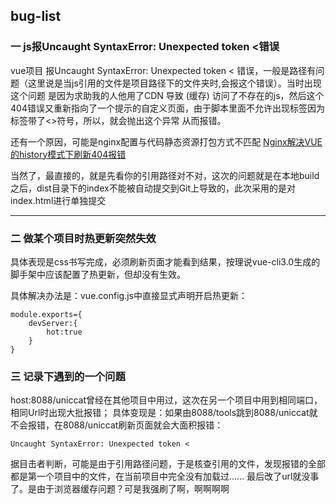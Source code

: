 ## bug-list
### 一 js报Uncaught SyntaxError: Unexpected token <错误 
vue项目 报Uncaught SyntaxError: Unexpected token < 错误，一般是路径有问题（这里说是当js引用的文件是项目路径下的文件夹时,会报这个错误）。当时出现这个问题 是因为求助我的人他用了CDN 导致  (缓存)   访问了不存在的js，然后这个404错误又重新指向了一个提示的自定义页面，由于脚本里面不允许出现标签因为标签带了<>符号，所以，就会抛出这个异常 从而报错。

还有一个原因，可能是nginx配置与代码静态资源打包方式不匹配
[Nginx解决VUE的history模式下刷新404报错](https://www.jianshu.com/p/5714ec0b9102)

当然了，最直接的，就是先看你的引用路径对不对，这次的问题就是在本地build之后，dist目录下的index不能被自动提交到Git上导致的，此次采用的是对index.html进行单独提交
***
### 二 做某个项目时热更新突然失效
具体表现是css书写完成，必须刷新页面才能看到结果，按理说vue-cli3.0生成的脚手架中应该配置了热更新，但却没有生效。

具体解决办法是：vue.config.js中直接显式声明开启热更新：
```
module.exports={
    devServer:{
        hot:true
    }
}

```
### 三 记录下遇到的一个问题
host:8088/uniccat曾经在其他项目中用过，这次在另一个项目中用到相同端口，相同Url时出现大批报错；
具体变现是：如果由8088/tools跳到8088/uniccat就不会报错，在8088/uniccat刷新页面就会大面积报错：
```
Uncaught SyntaxError: Unexpected token <
```
据目击者判断，可能是由于引用路径问题，于是核查引用的文件，发现报错的全部都是第一个项目中的文件，在当前项目中完全没有加载过......
最后改了url就没事了。是由于浏览器缓存问题？可是我强刷了啊，啊啊啊啊



